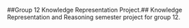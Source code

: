 ##Group 12 Knowledge Representation Project.##
Knowledge Representation and Reasoning semester project for group 12.
